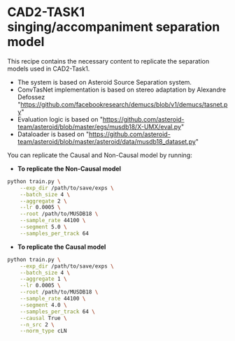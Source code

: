 # CAD2-TASK1 singing/accompaniment separation model

This recipe contains the necessary content to replicate the separation models used in CAD2-Task1.

- The system is based on Asteroid Source Separation system.
- ConvTasNet implementation is based on stereo adaptation by Alexandre Defossez "https://github.com/facebookresearch/demucs/blob/v1/demucs/tasnet.py"
- Evaluation logic is based on "https://github.com/asteroid-team/asteroid/blob/master/egs/musdb18/X-UMX/eval.py"
- Dataloader is based on "https://github.com/asteroid-team/asteroid/blob/master/asteroid/data/musdb18_dataset.py"

You can replicate the Causal and Non-Causal model by running:
* **To replicate the Non-Causal model**
```bash
python train.py \
    --exp_dir /path/to/save/exps \
    --batch_size 4 \
    --aggregate 2 \
    --lr 0.0005 \
    --root /path/to/MUSDB18 \
    --sample_rate 44100 \
    --segment 5.0 \
    --samples_per_track 64
```

* **To replicate the Causal model**
```bash
python train.py \
    --exp_dir /path/to/save/exps \
    --batch_size 4 \
    --aggregate 1 \
    --lr 0.0005 \
    --root /path/to/MUSDB18 \
    --sample_rate 44100 \
    --segment 4.0 \
    --samples_per_track 64 \
    --causal True \
    --n_src 2 \
    --norm_type cLN
```